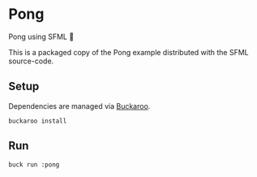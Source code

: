 # Pong
Pong using SFML 🏓

This is a packaged copy of the Pong example distributed with the SFML source-code.

## Setup

Dependencies are managed via [Buckaroo](https://www.buckaroo.pm).

```
buckaroo install
```

## Run

```
buck run :pong
```

